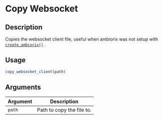 # Copy Websocket

## Description

Copies the websocket client file, useful when ambiorix was not setup with [`create_ambiorix()`](create_ambiorix().html) .

## Usage

```r
copy_websocket_client(path)
```

## Arguments

Argument      |Description
------------- |----------------
```path```     |     Path to copy the file to.

